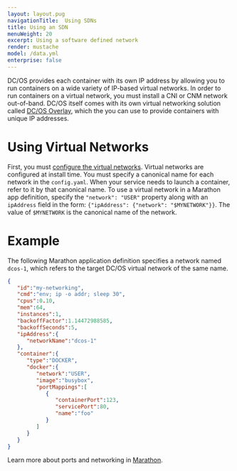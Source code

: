 ```yaml
---
layout: layout.pug
navigationTitle:  Using SDNs
title: Using an SDN
menuWeight: 20
excerpt: Using a software defined network
render: mustache
model: /data.yml
enterprise: false
---
```



DC/OS provides each container with its own IP address by allowing you to run containers on a wide variety of IP-based virtual networks. In order to run containers on a virtual network, you must install a CNI or CNM network out-of-band. DC/OS itself comes with its own virtual networking solution called [DC/OS Overlay](/1.14/networking/SDN/dcos-overlay/), which the you can use to provide containers with unique IP addresses.

# Using Virtual Networks

First, you must [configure the virtual networks](/1.14/networking/SDN/dcos-overlay/). Virtual networks are configured at install time. You must specify a canonical name for each network in the `config.yaml`. When your service needs to launch a container, refer to it by that canonical name. To use a virtual network in a Marathon app definition, specify the `"network": "USER"` property along with an `ipAddress` field in the form: `{"ipAddress": {"network": "$MYNETWORK"}}`. The value of `$MYNETWORK` is the canonical name of the network.

# Example

The following Marathon application definition specifies a network named `dcos-1`, which refers to the target DC/OS virtual network of the same name.

```json
{
   "id":"my-networking",
   "cmd":"env; ip -o addr; sleep 30",
   "cpus":0.10,
   "mem":64,
   "instances":1,
   "backoffFactor":1.14472988585,
   "backoffSeconds":5,
   "ipAddress":{
      "networkName":"dcos-1"
   },
   "container":{
      "type":"DOCKER",
      "docker":{
         "network":"USER",
         "image":"busybox",
         "portMappings":[
            {
               "containerPort":123,
               "servicePort":80,
               "name":"foo"
            }
         ]
      }
   }
}
```

Learn more about ports and networking in [Marathon](/1.14/deploying-services/service-ports/).
